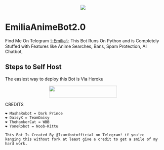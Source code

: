 
<p align="center">
  <img src="https://telegra.ph/file/503b17258918049e8105c.jpg">
</p>

# EmiliaAnimeBot2.0
Find Me On Telegram [✨Emilia✨](https://t.me/EmiliaAnimeBot)
This Bot Runs On Python and is Completely Stuffed with Features like Anime Searches, Bans, Spam Protection, AI Chatbot,  

## Steps to Self Host
The easiest way to deploy this Bot is Via Heroku
<p align="center"><a href="https://heroku.com/deploy?template=https://github.com/IzumiCypherX/TheEmilia2.0"> <img src="https://img.shields.io/badge/Deploy%20To%20Heroku-black?style=for-the-badge&logo=heroku" width="220" height="38.45"/></a></p>
 
CREDITS
```
❤️ MashaRobot = Dark Prince 
❤️ DaisyX = TeamDaisy
❤️ TheHamkerCat = WBB
❤ YoneRobot = Noob-Kittu 

This Bot Is Created By @Izumibotofficial on Telegram! if you're kanging this without fork at least give a credit to get a smile of my hard work.




```
